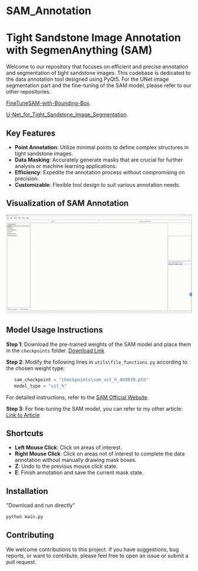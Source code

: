 # SAM_Annotation

# Tight Sandstone Image Annotation with SegmenAnything (SAM)

Welcome to our repository that focuses on efficient and precise annotation and segmentation of tight sandstone images. This codebase is dedicated to the data annotation tool designed using PyQt5. For the UNet image segmentation part and the fine-tuning of the SAM model, please refer to our other repositories.

[FineTuneSAM-with-Bounding-Box](https://github.com/wudi-ldd/FineTuneSAM-with-Bounding-Box).

[U-Net_for_Tight_Sandstone_Image_Segmentation](https://github.com/wudi-ldd/U-Net_for_Tight_Sandstone_Image_Segmentation).

## Key Features

- **Point Annotation**: Utilize minimal points to define complex structures in tight sandstone images.
- **Data Masking**: Accurately generate masks that are crucial for further analysis or machine learning applications.
- **Efficiency**: Expedite the annotation process without compromising on precision.
- **Customizable**: Flexible tool design to suit various annotation needs.

## Visualization of SAM Annotation

   ![Annotation GIF](Demonstration/1.gif)  

## Model Usage Instructions

**Step 1**: Download the pre-trained weights of the SAM model and place them in the `checkpoints` folder. [Download Link](https://github.com/facebookresearch/segment-anything)

**Step 2**: Modify the following lines in `utils\file_functions.py` according to the chosen weight type:
```python
   sam_checkpoint = "checkpoints\sam_vit_h_4b8939.pth"
   model_type = "vit_h"
```

For detailed instructions, refer to the [SAM Official Website](https://github.com/facebookresearch/segment-anything).

**Step 3**: For fine-tuning the SAM model, you can refer to my other article: [Link to Article](https://github.com/wudi-ldd/FineTuneSAM-with-Bounding-Box)

## Shortcuts

- **Left Mouse Click**: Click on areas of interest.
- **Right Mouse Click**: Click on areas not of interest to complete the data annotation without manually drawing mask boxes.
- **Z**: Undo to the previous mouse click state.
- **E**: Finish annotation and save the current mask state.

## Installation
"Download and run directly"
```python
python main.py
```

## Contributing

We welcome contributions to this project. If you have suggestions, bug reports, or want to contribute, please feel free to open an issue or submit a pull request.




